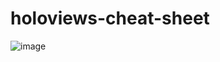 # holoviews-cheat-sheet

![image](https://user-images.githubusercontent.com/15331990/219906820-1c1dfeee-0576-4ccb-897b-23ab825ed943.png)
